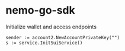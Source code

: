 # nemo-go-sdk
Initialize wallet and access endpoints
```bigquery
sender := account2.NewAccountPrivateKey("")
s := service.InitSuiService()
```